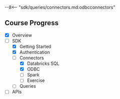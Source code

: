 --8<-- "sdk/queries/connectors.md:odbcconnectors"

## Course Progress
-   [X] Overview
-   [ ] SDK
    *   [X] Getting Started
    *   [X] Authentication
    *   [ ] Connectors
        +   [X] Databricks SQL
        +   [X] ODBC
        +   [ ] Spark
        +   [ ] Exercise
    *   [ ] Queries
-   [ ] APIs